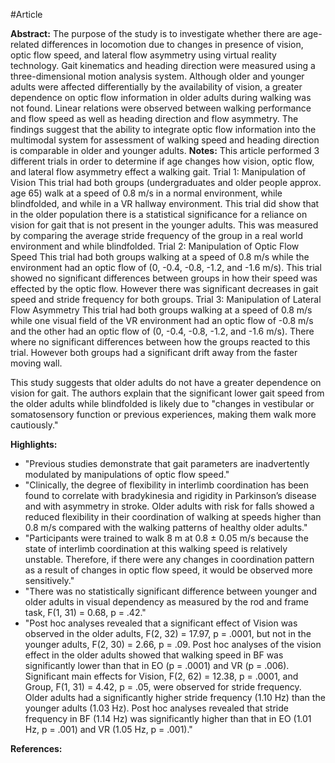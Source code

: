 #Article 

**Abstract:**
	The purpose of the study is to investigate whether there are age-related differences in locomotion due to changes in presence of vision, optic flow speed, and lateral flow asymmetry using virtual reality technology. Gait kinematics and heading direction were measured using a three-dimensional motion analysis system. Although older and younger adults were affected differentially by the availability of vision, a greater dependence on optic flow information in older adults during walking was not found. Linear relations were observed between walking performance and flow speed as well as heading direction and flow asymmetry. The findings suggest that the ability to integrate optic flow information into the multimodal system for assessment of walking speed and heading direction is comparable in older and younger adults.
**Notes:**
	This article performed 3 different trials in order to determine if age changes how vision, optic flow, and lateral flow asymmetry effect a walking gait. 
	Trial 1: Manipulation of Vision
	This trial had both groups (undergraduates and older people approx. age 65) walk at a speed of 0.8 m/s in a normal environment, while blindfolded, and while in a VR hallway environment. This trial did show that in the older population there is a statistical significance for a reliance on vision for gait that is not present in the younger adults. This was measured by comparing the average stride frequency of the group in a real world environment and while blindfolded. 
	Trial 2: Manipulation of Optic Flow Speed
	This trial had both groups walking at a speed of 0.8 m/s while the environment had an optic flow of (0, -0.4, -0.8, -1.2, and -1.6 m/s). This trial showed no significant differences between groups in how their speed was effected by the optic flow. However there was significant decreases in gait speed and stride frequency for both groups.
	Trial 3: Manipulation of Lateral Flow Asymmetry
	This trial had both groups walking at a speed of 0.8 m/s while one visual field of the VR environment had an optic flow of -0.8 m/s and the other had an optic flow of (0, -0.4, -0.8, -1.2, and -1.6 m/s). There where no significant differences between how the groups reacted to this trial. However both groups had a significant drift away from the faster moving wall.

This study suggests that older adults do not have a greater dependence on vision for gait. The authors explain that the significant lower gait speed from the older adults while blindfolded is likely due to "changes in vestibular or somatosensory function or previous experiences, making them walk more cautiously."

**Highlights:**
- "Previous studies demonstrate that gait parameters are inadvertently modulated by manipulations of optic flow speed."
- "Clinically, the degree of flexibility in interlimb coordination has been found to correlate with bradykinesia and rigidity in Parkinson’s disease and with asymmetry in stroke. Older adults with risk for falls showed a reduced flexibility in their coordination of walking at speeds higher than 0.8 m/s compared with the walking patterns of healthy older adults."
- "Participants were trained to walk 8 m at 0.8 ± 0.05 m/s because the state of interlimb coordination at this walking speed is relatively unstable. Therefore, if there were any changes in coordination pattern as a result of changes in optic flow speed, it would be observed more sensitively."
- "There was no statistically significant difference between younger and older adults in visual dependency as measured by the rod and frame task, F(1, 31) = 0.68, p = .42."
- "Post hoc analyses revealed that a significant effect of Vision was observed in the older adults, F(2, 32) = 17.97, p = .0001, but not in the younger adults, F(2, 30) = 2.66, p = .09. Post hoc analyses of the vision effect in the older adults showed that walking speed in BF was significantly lower than that in EO (p = .0001) and VR (p = .006). Significant main effects for Vision, F(2, 62) = 12.38, p = .0001, and Group, F(1, 31) = 4.42, p = .05, were observed for stride frequency. Older adults had a significantly higher stride frequency (1.10 Hz) than the younger adults (1.03 Hz). Post hoc analyses revealed that stride frequency in BF (1.14 Hz) was significantly higher than that in EO (1.01 Hz, p = .001) and VR (1.05 Hz, p = .001)."

**References:**
